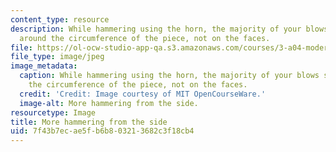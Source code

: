 ```yaml
---
content_type: resource
description: While hammering using the horn, the majority of your blows should be
  around the circumference of the piece, not on the faces.
file: https://ol-ocw-studio-app-qa.s3.amazonaws.com/courses/3-a04-modern-blacksmithing-and-physical-metallurgy-fall-2008/7f43b7ecae5fb6b803213682c3f18cb4_067.jpg
file_type: image/jpeg
image_metadata:
  caption: While hammering using the horn, the majority of your blows should be around
    the circumference of the piece, not on the faces.
  credit: 'Credit: Image courtesy of MIT OpenCourseWare.'
  image-alt: More hammering from the side.
resourcetype: Image
title: More hammering from the side
uid: 7f43b7ec-ae5f-b6b8-0321-3682c3f18cb4
---
```

